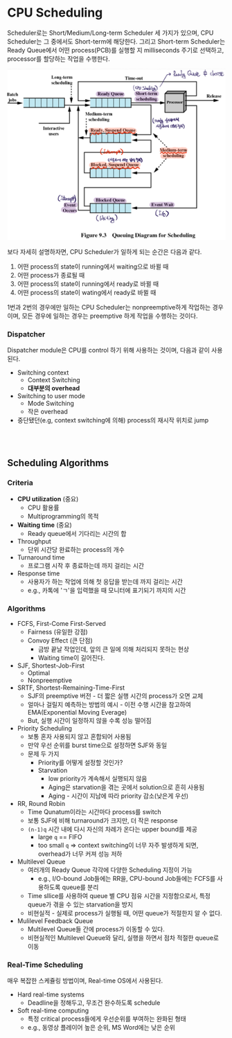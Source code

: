 # CPU Scheduling

Scheduler로는 Short/Medium/Long-term Scheduler 세 가지가 있으며, CPU Scheduler는 그 중에서도 Short-term에 해당한다. 그리고 Short-term Scheduler는 Ready Queue에서 어떤 process(PCB)를 실행할 지 milliseconds 주기로 선택하고, processor를 할당하는 작업을 수행한다.

![02-1_queuing_diagram](./assets/02-1_queuing_diagram.png)

보다 자세히 설명하자면, CPU Scheduler가 일하게 되는 순간은 다음과 같다.

1. 어떤 process의 state이 running에서 waiting으로 바뀔 때
2. 어떤 process가 종료될 때
3. 어떤 process의 state이 running에서 ready로 바뀔 때
4. 어떤 process의 state이 wating에서 ready로 바뀔 때

1번과 2번의 경우에만 일하는 CPU Scheduler는 nonpreemptive하게 작업하는 경우이며, 모든 경우에 일하는 경우는 preemptive 하게 작업을 수행하는 것이다.

### Dispatcher

Dispatcher module은 CPU를 control 하기 위해 사용하는 것이며, 다음과 같이 사용된다.

- Switching context
  - Context Switching
  - **대부분의 overhead**
- Switching to user mode
  - Mode Switching
  - 작은 overhead
- 중단됐던(e.g, context switching에 의해) process의 재시작 위치로 jump

<br><br>

## Scheduling Algorithms

### Criteria

- **CPU utilization** (중요)
  - CPU 활용률
  - Multiprogramming의 목적
- **Waiting time** (중요)
  - Ready queue에서 기다리는 시간의 합
- Throughput
  - 단위 시간당 완료하는 process의 개수
- Turnaround time
  - 프로그램 시작 후 종료하는데 까지 걸리는 시간
- Response time
  - 사용자가 하는 작업에 의해 첫 응답을 받는데 까지 걸리는 시간
  - e.g., 카톡에 'ㄱ'을 입력했을 때 모니터에 표기되기 까지의 시간

### Algorithms

- FCFS, First-Come First-Served
  - Fairness (유일한 강점)
  - Convoy Effect (큰 단점)
    - 금방 끝날 작업인데, 앞의 큰 일에 의해 처리되지 못하는 현상
    - Waiting time이 길어진다.
- SJF, Shortest-Job-First
  - Optimal
  - Nonpreemptive
- SRTF, Shortest-Remaining-Time-First
  - SJF의 preemptive 버전 - 더 짧은 실행 시간의 process가 오면 교체
  - 얼마나 걸릴지 예측하는 방법의 예시 - 이전 수행 시간을 참고하여 EMA(Exponential Moving Everage)
  - But, 실행 시간이 일정하지 않을 수록 성능 떨어짐
- Priority Scheduling
  - 보통 혼자 사용되지 않고 혼합되어 사용됨
  - 만약 우선 순위를 burst time으로 설정하면 SJF와 동일
  - 문제 두 가지
    - Priority를 어떻게 설정할 것인가?
    - Starvation
      - low priority가 계속해서 실행되지 않음
      - Aging은 starvation을 겪는 곳에서 solution으로 흔히 사용됨
      - Aging - 시간이 지남에 따라 priority 감소(낮은게 우선)
- RR, Round Robin
  - Time Qunatum이라는 시간마다 process를 switch
  - 보통 SJF에 비해 turnaround가 크지만, 더 작은 response
  - `(n-1)q` 시간 내에 다시 자신의 차례가 온다는 upper bound를 제공
    - large `q` == FIFO
    - too small `q` => context switching이 너무 자주 발생하게 되면, overhead가 너무 커져 성능 저하
- Multilevel Queue
  - 여러개의 Ready Queue 각각에 다양한 Scheduling 지정이 가능
    - e.g., I/O-bound Job들에는 RR을, CPU-bound Job들에는 FCFS를 사용하도록 queue를 분리
  - Time sllice를 사용하여 queue 별 CPU 점유 시간을 지정함으로서, 특정 queue가 겪을 수 있는 starvation을 방지
  - 비현실적 - 실제로 process가 실행될 때, 어떤 queue가 적절한지 알 수 없다.
- Mulilevel Feedback Queue
  - Multilevel Queue들 간에 process가 이동할 수 있다.
  - 비현실적인 Multilevel Queue와 달리, 실행을 하면서 점차 적절한 queue로 이동

### Real-Time Scheduling

매우 복잡한 스케쥴링 방법이며, Real-time OS에서 사용된다.

- Hard real-time systems
  - Deadline을 정해두고, 무조건 완수하도록 schedule
- Soft real-time computing
  - 특정 critical process들에게 우선순위를 부여하는 완화된 형태
  - e.g., 동영상 플레이어 높은 순위, MS Word에는 낮은 순위